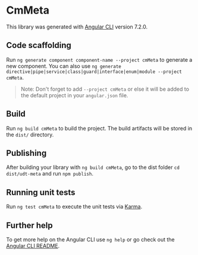 # CmMeta

This library was generated with [Angular CLI](https://github.com/angular/angular-cli) version 7.2.0.

## Code scaffolding

Run `ng generate component component-name --project cmMeta` to generate a new component. You can also use `ng generate directive|pipe|service|class|guard|interface|enum|module --project cmMeta`.
> Note: Don't forget to add `--project cmMeta` or else it will be added to the default project in your `angular.json` file. 

## Build

Run `ng build cmMeta` to build the project. The build artifacts will be stored in the `dist/` directory.

## Publishing

After building your library with `ng build cmMeta`, go to the dist folder `cd dist/udt-meta` and run `npm publish`.

## Running unit tests

Run `ng test cmMeta` to execute the unit tests via [Karma](https://karma-runner.github.io).

## Further help

To get more help on the Angular CLI use `ng help` or go check out the [Angular CLI README](https://github.com/angular/angular-cli/blob/master/README.md).
